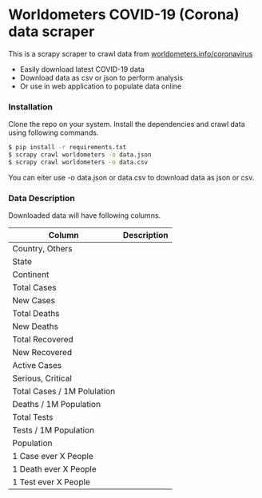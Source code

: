 # Worldometers COVID-19 (Corona) data scraper

This is a scrapy scraper to crawl data from
[worldometers.info/coronavirus](https://www.worldometers.info/coronavirus/)

  - Easily download latest COVID-19 data
  - Download data as csv or json to perform analysis
  - Or use in web application to populate data online



### Installation
Clone the repo on your system.
Install the dependencies and crawl data using following commands.

```sh
$ pip install -r requirements.txt
$ scrapy crawl worldometers -o data.json
$ scrapy crawl worldometers -o data.csv
```

You can eiter use -o data.json or data.csv to download data as json or csv.

### Data Description

Downloaded data will have following columns.

| Column | Description |
| ------ | ------ |
| Country, Others |
| State |
| Continent |
| Total Cases |
| New Cases |
| Total Deaths |
| New Deaths |
| Total Recovered |
| New Recovered |
| Active Cases |
| Serious, Critical |
| Total Cases / 1M Polulation |
| Deaths / 1M Population |
| Total Tests |
| Tests / 1M Population |
| Population |
| 1 Case ever X People |
| 1 Death ever X People |
| 1 Test ever X People |